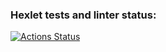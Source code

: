 ### Hexlet tests and linter status:
[![Actions Status](https://github.com/DaniilStr/frontend-project-lvl4/workflows/hexlet-check/badge.svg)](https://github.com/DaniilStr/frontend-project-lvl4/actions)